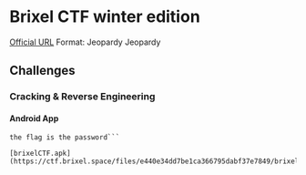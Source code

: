 # Brixel CTF winter edition

[Official URL](https://ctf.brixel.space/)
Format: Jeopardy Jeopardy

## Challenges

### Cracking & Reverse Engineering

#### Android App

```This little android app requires a password, can you find it?
the flag is the password```

[brixelCTF.apk](https://ctf.brixel.space/files/e440e34dd7be1ca366795dabf37e7849/brixelCTF.apk)

